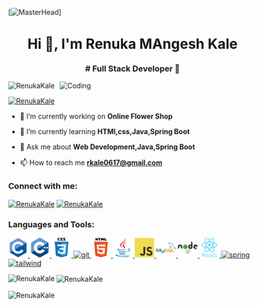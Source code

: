 [![MasterHead](https://theninehertz.com/wp-content/uploads/2020/06/full-stack-development.gifhttps://user-images.githubusercontent.com/74038190/236119160-976a0405-caa7-470c-9356-16d43402ea0a.gif)]
<h1 align="center">Hi 👋, I'm Renuka MAngesh Kale</h1>
<h3 align="center"># Full Stack Developer 🚀</h3>
<img align="right" alt="Coding" width="400" src="https://media.tenor.com/rePDfDWO3XoAAAAd/hacking.gif">

<p align="left"> <img src="https://komarev.com/ghpvc/?username=RenukaKale&label=Profile%20views&color=0e75b6&style=flat" alt="RenukaKale" /> </p>

<p align="left"> <a href="https://twitter.com/RenukaKale" target="blank"><img src="https://img.shields.io/twitter/follow/RenukaKale?logo=twitter&style=for-the-badge" alt="RenukaKale" /></a> </p>

- 🔭 I’m currently working on **Online Flower Shop**

- 🌱 I’m currently learning **HTMl,css,Java,Spring Boot**

- 💬 Ask me about **Web Development,Java,Spring Boot**

- 📫 How to reach me **rkale0617@gmail.com**
<h3 align="left">Connect with me:</h3>
<p align="left">
<a href="https://twitter.com/RenukaKale" target="blank"><img align="center" src="https://raw.githubusercontent.com/rahuldkjain/github-profile-readme-generator/master/src/images/icons/Social/twitter.svg" alt="RenukaKale" height="30" width="40" /></a>
<a href="https://linkedin.com/in/RenukaKale" target="blank"><img align="center" src="https://raw.githubusercontent.com/rahuldkjain/github-profile-readme-generator/master/src/images/icons/Social/linked-in-alt.svg" alt="RenukaKale" height="30" width="40" /></a>
</p>

<h3 align="left">Languages and Tools:</h3>
<p align="left"> <a href="https://www.cprogramming.com/" target="_blank" rel="noreferrer"> <img src="https://raw.githubusercontent.com/devicons/devicon/master/icons/c/c-original.svg" alt="c" width="40" height="40"/> </a> <a href="https://www.w3schools.com/cpp/" target="_blank" rel="noreferrer"> <img src="https://raw.githubusercontent.com/devicons/devicon/master/icons/cplusplus/cplusplus-original.svg" alt="cplusplus" width="40" height="40"/> </a> <a href="https://www.w3schools.com/css/" target="_blank" rel="noreferrer"> <img src="https://raw.githubusercontent.com/devicons/devicon/master/icons/css3/css3-original-wordmark.svg" alt="css3" width="40" height="40"/> </a> <a href="https://git-scm.com/" target="_blank" rel="noreferrer"> <img src="https://www.vectorlogo.zone/logos/git-scm/git-scm-icon.svg" alt="git" width="40" height="40"/> </a> <a href="https://www.w3.org/html/" target="_blank" rel="noreferrer"> <img src="https://raw.githubusercontent.com/devicons/devicon/master/icons/html5/html5-original-wordmark.svg" alt="html5" width="40" height="40"/> </a> <a href="https://www.java.com" target="_blank" rel="noreferrer"> <img src="https://raw.githubusercontent.com/devicons/devicon/master/icons/java/java-original.svg" alt="java" width="40" height="40"/> </a> <a href="https://developer.mozilla.org/en-US/docs/Web/JavaScript" target="_blank" rel="noreferrer"> <img src="https://raw.githubusercontent.com/devicons/devicon/master/icons/javascript/javascript-original.svg" alt="javascript" width="40" height="40"/> </a> <a href="https://www.mysql.com/" target="_blank" rel="noreferrer"> <img src="https://raw.githubusercontent.com/devicons/devicon/master/icons/mysql/mysql-original-wordmark.svg" alt="mysql" width="40" height="40"/> </a> <a href="https://nodejs.org" target="_blank" rel="noreferrer"> <img src="https://raw.githubusercontent.com/devicons/devicon/master/icons/nodejs/nodejs-original-wordmark.svg" alt="nodejs" width="40" height="40"/> </a> <a href="https://reactjs.org/" target="_blank" rel="noreferrer"> <img src="https://raw.githubusercontent.com/devicons/devicon/master/icons/react/react-original-wordmark.svg" alt="react" width="40" height="40"/> </a> <a href="https://spring.io/" target="_blank" rel="noreferrer"> <img src="https://www.vectorlogo.zone/logos/springio/springio-icon.svg" alt="spring" width="40" height="40"/> </a> <a href="https://tailwindcss.com/" target="_blank" rel="noreferrer"> <img src="https://www.vectorlogo.zone/logos/tailwindcss/tailwindcss-icon.svg" alt="tailwind" width="40" height="40"/> </a> </p>

<p><img align="left" src="https://github-readme-stats.vercel.app/api/top-langs?username=RenukaKale&show_icons=true&locale=en&layout=compact" alt="RenukaKale" /></p>

<p>&nbsp;<img align="center" src="https://github-readme-stats.vercel.app/api?username=RenukaKale&show_icons=true&locale=en" alt="RenukaKale" /></p>

<p><img align="center" src="https://github-readme-streak-stats.herokuapp.com/?user=RenukaKale&" alt="RenukaKale" /></p>
